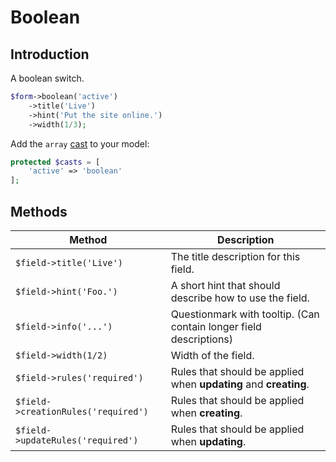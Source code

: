 # Boolean

## Introduction

A boolean switch.

```php
$form->boolean('active')
    ->title('Live')
    ->hint('Put the site online.')
    ->width(1/3);
```

Add the `array`
[cast](https://laravel.com/docs/5.2/eloquent-mutators#attribute-casting) to your
model:

```php
protected $casts = [
    'active' => 'boolean'
];
```

## Methods

| Method                              | Description                                                        |
| ----------------------------------- | ------------------------------------------------------------------ |
| `$field->title('Live')`             | The title description for this field.                              |
| `$field->hint('Foo.')`              | A short hint that should describe how to use the field.            |
| `$field->info('...')`               | Questionmark with tooltip. (Can contain longer field descriptions) |
| `$field->width(1/2)`                | Width of the field.                                                |
| `$field->rules('required')`         | Rules that should be applied when **updating** and **creating**.   |
| `$field->creationRules('required')` | Rules that should be applied when **creating**.                    |
| `$field->updateRules('required')`   | Rules that should be applied when **updating**.                    |
